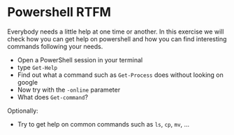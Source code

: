 # Powershell RTFM

Everybody needs a little help at one time or another. In this exercise we will check how you can get help on powershell and how you can find interesting commands following your needs.

- Open a PowerShell session in your terminal
- type `Get-Help`
- Find out what a command such as `Get-Process` does without looking on google
- Now try with the `-online` parameter
- What does `Get-command`? 

Optionally:

- Try to get help on common commands such as `ls`, `cp`, `mv`, ...
